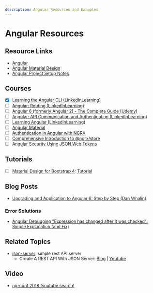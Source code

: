 ```yaml
---
description: Angular Resources and Examples
---
```


# Angular Resources

## Resource Links

* [Angular](https://angular.io/)
* [Angular Material Design](https://material.angular.io/)
* [Angular Project Setup Notes](https://gist.github.com/kozigh01/769a0f1dcd5ff1af335a00d228b9075c)  

## Courses

* [x] [Learning the Angular CLI \(LinkedInLearning\)](https://www.linkedin.com/learning/learning-the-angular-cli-2)
* [ ] [Angular: Routing \(LinkedInLearning\)](https://www.linkedin.com/learning/angular-routing/routing-modularization-and-lazy-loading)
* [ ] [Angular 6 \(formerly Angular 2\) - The Complete Guide \(Udemy\)](https://www.udemy.com/the-complete-guide-to-angular-2)
* [ ] [Angular: API Communication and Authentication \(LinkedInLearning\)](https://www.linkedin.com/learning/angular-api-communication-and-authentication)
* [ ] [Learning Angular \(LinkedInLearning\)](https://www.linkedin.com/learning/learning-angular)
* [ ] [Angular Material](https://app.pluralsight.com/library/courses/angular-material/table-of-contents)
* [ ] [Authentication in Angular with NGRX](http://mherman.org/blog/2018/04/17/authentication-in-angular-with-ngrx/#.Wvl43Ygvy00)​
* [ ] ​[Comprehensive Introduction to @ngrx/store](https://gist.github.com/btroncone/a6e4347326749f938510)​
* [ ] [Angular Security Using JSON Web Tokens](https://app.pluralsight.com/library/courses/angular-security-json-web-tokens/table-of-contents)​

## Tutorials

* [ ] [Material Design for Bootstrap 4](https://mdbootstrap.com/): [Tutorial](https://mdbootstrap.com/bootstrap-tutorial/)​

## Blog Posts

* [Upgrading and Application to Angular 6: Step by Step \(Dan Whalin\)](https://blog.codewithdan.com/2018/05/03/upgrading-an-application-to-angular-6-step-by-step/)

### Error Solutions

* [Angular Debugging "Expression has changed after it was checked": Simple Explanation \(and Fix\)](https://blog.angular-university.io/angular-debugging/)

## Related Topics

* [json-server](https://github.com/typicode/json-server): simple rest API server
  * Create A REST API With JSON Server: [Blog](https://medium.com/codingthesmartway-com-blog/create-a-rest-api-with-json-server-36da8680136d) \| [Youtube](https://www.youtube.com/watch?v=x3NAo8zqdmo)

## Video

* [ng-conf 2018 \(youtube search\)](https://www.youtube.com/results?search_query=ng+conf+2018)

